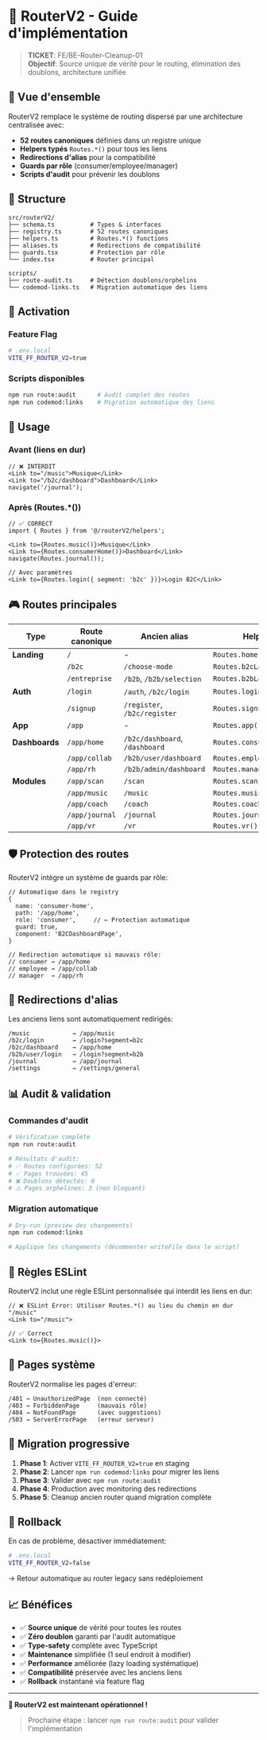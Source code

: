 # 🚀 RouterV2 - Guide d'implémentation

> **TICKET**: FE/BE-Router-Cleanup-01  
> **Objectif**: Source unique de vérité pour le routing, élimination des doublons, architecture unifiée

## 🎯 Vue d'ensemble

RouterV2 remplace le système de routing dispersé par une architecture centralisée avec:
- **52 routes canoniques** définies dans un registre unique
- **Helpers typés** `Routes.*()` pour tous les liens 
- **Redirections d'alias** pour la compatibilité
- **Guards par rôle** (consumer/employee/manager)
- **Scripts d'audit** pour prévenir les doublons

## 🔧 Structure

```
src/routerV2/
├── schema.ts          # Types & interfaces
├── registry.ts        # 52 routes canoniques 
├── helpers.ts         # Routes.*() functions
├── aliases.ts         # Redirections de compatibilité
├── guards.tsx         # Protection par rôle
└── index.tsx          # Router principal

scripts/
├── route-audit.ts     # Détection doublons/orphelins
└── codemod-links.ts   # Migration automatique des liens
```

## 🚦 Activation

### Feature Flag
```bash
# .env.local
VITE_FF_ROUTER_V2=true
```

### Scripts disponibles
```bash
npm run route:audit      # Audit complet des routes
npm run codemod:links    # Migration automatique des liens
```

## 📝 Usage

### Avant (liens en dur)
```tsx
// ❌ INTERDIT
<Link to="/music">Musique</Link>
<Link to="/b2c/dashboard">Dashboard</Link>
navigate('/journal');
```

### Après (Routes.*())
```tsx
// ✅ CORRECT
import { Routes } from '@/routerV2/helpers';

<Link to={Routes.music()}>Musique</Link>
<Link to={Routes.consumerHome()}>Dashboard</Link>
navigate(Routes.journal());

// Avec paramètres
<Link to={Routes.login({ segment: 'b2c' })}>Login B2C</Link>
```

## 🎮 Routes principales

| Type | Route canonique | Ancien alias | Helper |
|------|-----------------|--------------|--------|
| **Landing** | `/` | - | `Routes.home()` |
| | `/b2c` | `/choose-mode` | `Routes.b2cLanding()` |
| | `/entreprise` | `/b2b`, `/b2b/selection` | `Routes.b2bLanding()` |
| **Auth** | `/login` | `/auth`, `/b2c/login` | `Routes.login()` |
| | `/signup` | `/register`, `/b2c/register` | `Routes.signup()` |
| **App** | `/app` | - | `Routes.app()` |
| **Dashboards** | `/app/home` | `/b2c/dashboard`, `/dashboard` | `Routes.consumerHome()` |
| | `/app/collab` | `/b2b/user/dashboard` | `Routes.employeeHome()` |
| | `/app/rh` | `/b2b/admin/dashboard` | `Routes.managerHome()` |
| **Modules** | `/app/scan` | `/scan` | `Routes.scan()` |
| | `/app/music` | `/music` | `Routes.music()` |
| | `/app/coach` | `/coach` | `Routes.coach()` |
| | `/app/journal` | `/journal` | `Routes.journal()` |
| | `/app/vr` | `/vr` | `Routes.vr()` |

## 🛡️ Protection des routes

RouterV2 intègre un système de guards par rôle:

```tsx
// Automatique dans le registry
{
  name: 'consumer-home',
  path: '/app/home',
  role: 'consumer',     // ← Protection automatique
  guard: true,
  component: 'B2CDashboardPage',
}

// Redirection automatique si mauvais rôle:
// consumer → /app/home
// employee → /app/collab  
// manager  → /app/rh
```

## 🔄 Redirections d'alias

Les anciens liens sont automatiquement redirigés:

```
/music            → /app/music
/b2c/login        → /login?segment=b2c
/b2c/dashboard    → /app/home
/b2b/user/login   → /login?segment=b2b
/journal          → /app/journal
/settings         → /settings/general
```

## 📊 Audit & validation

### Commandes d'audit
```bash
# Vérification complète
npm run route:audit

# Résultats d'audit:
# ✅ Routes configurées: 52
# ✅ Pages trouvées: 45  
# ❌ Doublons détectés: 0
# ⚠️ Pages orphelines: 3 (non bloquant)
```

### Migration automatique
```bash
# Dry-run (preview des changements)
npm run codemod:links

# Applique les changements (décommenter writeFile dans le script)
```

## 🚨 Règles ESLint

RouterV2 inclut une règle ESLint personnalisée qui interdit les liens en dur:

```tsx
// ❌ ESLint Error: Utiliser Routes.*() au lieu du chemin en dur "/music"
<Link to="/music">

// ✅ Correct
<Link to={Routes.music()}>
```

## 🎯 Pages système

RouterV2 normalise les pages d'erreur:

```
/401 → UnauthorizedPage  (non connecté)
/403 → ForbiddenPage     (mauvais rôle)  
/404 → NotFoundPage      (avec suggestions)
/503 → ServerErrorPage   (erreur serveur)
```

## 🔄 Migration progressive

1. **Phase 1**: Activer `VITE_FF_ROUTER_V2=true` en staging
2. **Phase 2**: Lancer `npm run codemod:links` pour migrer les liens
3. **Phase 3**: Valider avec `npm run route:audit`  
4. **Phase 4**: Production avec monitoring des redirections
5. **Phase 5**: Cleanup ancien router quand migration complète

## 🎉 Rollback

En cas de problème, désactiver immédiatement:
```bash
# .env.local
VITE_FF_ROUTER_V2=false
```
→ Retour automatique au router legacy sans redéploiement

## 📈 Bénéfices

- ✅ **Source unique** de vérité pour toutes les routes
- ✅ **Zéro doublon** garanti par l'audit automatique
- ✅ **Type-safety** complète avec TypeScript
- ✅ **Maintenance** simplifiée (1 seul endroit à modifier)
- ✅ **Performance** améliorée (lazy loading systématique)
- ✅ **Compatibilité** préservée avec les anciens liens
- ✅ **Rollback** instantané via feature flag

---

**🚀 RouterV2 est maintenant opérationnel !**

> Prochaine étape : lancer `npm run route:audit` pour valider l'implémentation
